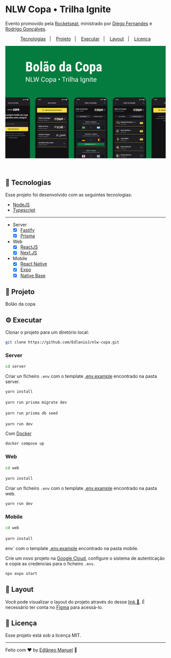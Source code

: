# NLW Copa • Trilha Ignite

Evento promovido pela [Rocketseat](https://www.rocketseat.com.br/), ministrado por [Diego Fernandes](https://github.com/diego3g) e [Rodrigo Gonçalves](https://github.com/rodrigorgtic).</p>

<p align="center">
  <a href="#rocket-tecnologias">Tecnologias</a>&nbsp;&nbsp;&nbsp;|&nbsp;&nbsp;&nbsp;
  <a href="#iphone-projeto">Projeto</a>&nbsp;&nbsp;&nbsp;|&nbsp;&nbsp;&nbsp;
  <a href="#gear-executar">Executar</a>&nbsp;&nbsp;&nbsp;|&nbsp;&nbsp;&nbsp;
  <a href="#nail_care-layout">Layout</a>&nbsp;&nbsp;&nbsp;|&nbsp;&nbsp;&nbsp;
  <a href="#memo-licença">Licença</a>
</p>

![Cover](./docs/image/Capa.png)

</br>

## :rocket: Tecnologias

Esse projeto foi desenvolvido com as seguintes tecnologias:

- [NodeJS](https://nodejs.org/en/)
- [Typescript](https://www.typescriptlang.org/)

---

- Server
  - [x] [Fastify](https://www.fastify.io/)
  - [x] [Prisma](https://www.prisma.io/)

- Web
  - [x] [ReactJS](https://reactjs.org/)
  - [x] [Next.JS](https://nextjs.org/)
- Mobile
  - [x] [React Native](https://reactnative.dev/)
  - [x] [Expo](https://expo.dev/)
  - [x] [Native Base](https://nativebase.io/)

## :iphone: Projeto

Bolão da copa

## :gear: Executar

Clonar o projeto para um diretório local:</p>

```bash
git clone https://github.com/EdlanioJ/nlw-copa.git
```

### Server

```bash
cd server
```

Criar un ficheiro `.env` com o template [.env.example](/server/.env.example) encontrado na pasta server.

```bash
yarn install

yarn run prisma migrate dev

yarn run prisma db seed

yarn run dev
```

Com [Docker](https://www.docker.com/)

```bash
docker compose up
```

### Web

```bash
cd web

yarn install
```

Criar un ficheiro `.env` com o template [.env.example](/web/.env.example) encontrado na pasta web.

```bash
yarn run dev
```

### Mobile

```bash
cd web

yarn install
```

env` com o template [.env.example](/mobile/.env.example) encontrado na pasta mobile.

Crie um novo projeto na [Google Cloud](https://console.cloud.google.com), configure o sistema de autenticação e copie as credencias para o ficheiro `.env`.

```bash
npx expo start
```

## :nail_care: Layout

Você pode visualizar o layout do projeto através do desse [link :link:](https://www.figma.com/file/cY3K7PeTpIS9qaoFIPvFJv/Bol%C3%A3o-da-Copa-(Community)?node-id=316%3A2316). É necessário ter conta no [Figma](https://figma.com) para acessá-lo.

## :memo: Licença

Esse projeto está sob a licença MIT.

---

Feito com :heart: by [Edlâneo Manuel](https://github.com/EdlanioJ) :wave:
